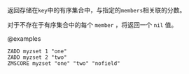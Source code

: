 返回存储在`key`中的有序集合中，与指定的`members`相关联的分数。

对于不存在于有序集合中的每个 `member` ，将返回一个 `nil` 值。

@examples

```cli
ZADD myzset 1 "one"
ZADD myzset 2 "two"
ZMSCORE myzset "one" "two" "nofield"
```
